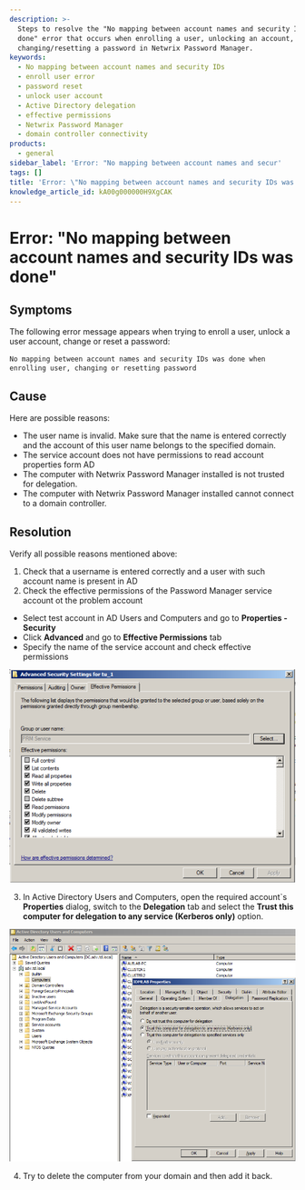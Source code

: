 ```yaml
---
description: >-
  Steps to resolve the "No mapping between account names and security IDs was
  done" error that occurs when enrolling a user, unlocking an account, or
  changing/resetting a password in Netwrix Password Manager.
keywords:
  - No mapping between account names and security IDs
  - enroll user error
  - password reset
  - unlock user account
  - Active Directory delegation
  - effective permissions
  - Netwrix Password Manager
  - domain controller connectivity
products:
  - general
sidebar_label: 'Error: "No mapping between account names and secur'
tags: []
title: 'Error: \"No mapping between account names and security IDs was done\"'
knowledge_article_id: kA00g000000H9XgCAK
---
```


# Error: "No mapping between account names and security IDs was done"

## Symptoms
The following error message appears when trying to enroll a user, unlock a user account, change or reset a password:

```
No mapping between account names and security IDs was done when enrolling user, changing or resetting password
```

## Cause
Here are possible reasons:

- The user name is invalid. Make sure that the name is entered correctly and the account of this user name belongs to the specified domain.
- The service account does not have permissions to read account properties form AD
- The computer with Netwrix Password Manager installed is not trusted for delegation.
- The computer with Netwrix Password Manager installed cannot connect to a domain controller.

## Resolution
Verify all possible reasons mentioned above:

1. Check that a username is entered correctly and a user with such account name is present in AD
2. Check the effective permissions of the Password Manager service account ot the problem account

- Select test account in AD Users and Computers and go to **Properties - Security**
- Click **Advanced** and go to **Effective Permissions** tab
- Specify the name of the service account and check effective permissions

![User-added image](./images/ka04u00000116eK_0EM700000004y5b.png)

3. In Active Directory Users and Computers, open the required account`s **Properties** dialog, switch to the **Delegation** tab and select the **Trust this computer for delegation to any service (Kerberos only)** option.

![User-added image](./images/ka04u00000116eK_0EM700000004y5W.png)

4. Try to delete the computer from your domain and then add it back.
